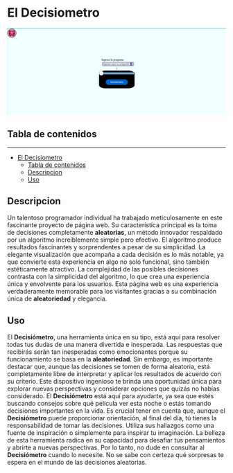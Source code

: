 # El Decisiometro
![Bola magica](./captura.png)
## Tabla de contenidos
***
- [El Decisiometro](#el-decisiometro)
  - [Tabla de contenidos](#tabla-de-contenidos)
  - [Descripcion](#descripcion)
  - [Uso](#uso)


## Descripcion 
Un talentoso programador individual ha trabajado meticulosamente en este fascinante proyecto de página web. Su característica principal es la toma de decisiones completamente **aleatorias**, un método innovador respaldado por un algoritmo increíblemente simple pero efectivo. El algoritmo produce resultados fascinantes y sorprendentes a pesar de su simplicidad. La elegante visualización que acompaña a cada decisión es lo más notable, ya que convierte esta experiencia en algo no solo funcional, sino también estéticamente atractivo. La complejidad de las posibles decisiones contrasta con la simplicidad del algoritmo, lo que crea una experiencia única y envolvente para los usuarios. Esta página web es una experiencia verdaderamente memorable para los visitantes gracias a su combinación única de **aleatoriedad** y elegancia.
## Uso 
El **Decisiómetro**, una herramienta única en su tipo, está aquí para resolver todas tus dudas de una manera divertida e inesperada. Las respuestas que recibirás serán tan inesperadas como emocionantes porque su funcionamiento se basa en la **aleatoriedad**. Sin embargo, es importante destacar que, aunque las decisiones se tomen de forma aleatoria, está completamente libre de interpretar y aplicar los resultados de acuerdo con su criterio.
Este dispositivo ingenioso te brinda una oportunidad única para explorar nuevas perspectivas y considerar opciones que quizás no habías considerado. El **Decisiómetro** está aquí para ayudarte, ya sea que estés buscando consejos sobre qué película ver esta noche o estás tomando decisiones importantes en la vida.
Es crucial tener en cuenta que, aunque el **Decisiómetro** puede proporcionar orientación, al final del día, tú tienes la responsabilidad de tomar las decisiones. Utiliza sus hallazgos como una fuente de inspiración o simplemente para inspirar tu imaginación. La belleza de esta herramienta radica en su capacidad para desafiar tus pensamientos y abrirte a nuevas perspectivas.
Por lo tanto, no dude en consultar al **Decisiómetro** cuando lo necesite. No se sabe con certeza qué sorpresas te espera en el mundo de las decisiones aleatorias.
